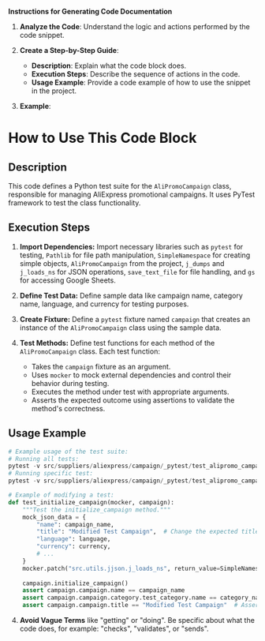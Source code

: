 **Instructions for Generating Code Documentation**

1. **Analyze the Code**: Understand the logic and actions performed by the code snippet.

2. **Create a Step-by-Step Guide**:
    - **Description**: Explain what the code block does.
    - **Execution Steps**: Describe the sequence of actions in the code.
    - **Usage Example**: Provide a code example of how to use the snippet in the project.

3. **Example**:

How to Use This Code Block
=========================================================================================

Description
-------------------------
This code defines a Python test suite for the `AliPromoCampaign` class, responsible for managing AliExpress promotional campaigns. It uses PyTest framework to test the class functionality.

Execution Steps
-------------------------
1.  **Import Dependencies:** Import necessary libraries such as `pytest` for testing, `Pathlib` for file path manipulation, `SimpleNamespace` for creating simple objects, `AliPromoCampaign` from the project, `j_dumps` and `j_loads_ns` for JSON operations, `save_text_file` for file handling, and `gs` for accessing Google Sheets.

2. **Define Test Data:** Define sample data like campaign name, category name, language, and currency for testing purposes.

3. **Create Fixture:** Define a `pytest` fixture named `campaign` that creates an instance of the `AliPromoCampaign` class using the sample data.

4. **Test Methods:** Define test functions for each method of the `AliPromoCampaign` class. Each test function:
    - Takes the `campaign` fixture as an argument.
    - Uses `mocker` to mock external dependencies and control their behavior during testing.
    - Executes the method under test with appropriate arguments.
    - Asserts the expected outcome using assertions to validate the method's correctness.

Usage Example
-------------------------

```python
# Example usage of the test suite:
# Running all tests:
pytest -v src/suppliers/aliexpress/campaign/_pytest/test_alipromo_campaign.py
# Running specific test:
pytest -v src/suppliers/aliexpress/campaign/_pytest/test_alipromo_campaign.py::test_initialize_campaign

# Example of modifying a test:
def test_initialize_campaign(mocker, campaign):
    """Test the initialize_campaign method."""
    mock_json_data = {
        "name": campaign_name,
        "title": "Modified Test Campaign",  # Change the expected title
        "language": language,
        "currency": currency,
        # ...
    }
    mocker.patch("src.utils.jjson.j_loads_ns", return_value=SimpleNamespace(**mock_json_data))
    
    campaign.initialize_campaign()
    assert campaign.campaign.name == campaign_name
    assert campaign.campaign.category.test_category.name == category_name
    assert campaign.campaign.title == "Modified Test Campaign"  # Assert the modified title
```

4. **Avoid Vague Terms** like "getting" or "doing". Be specific about what the code does, for example: "checks", "validates", or "sends".